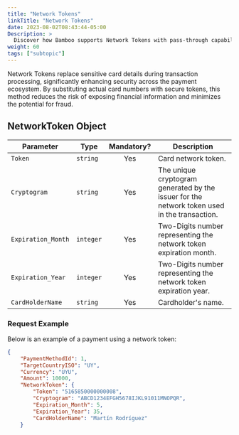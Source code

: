 ```yaml
---
title: "Network Tokens"
linkTitle: "Network Tokens"
date: 2023-08-02T08:43:44-05:00
Description: >
  Discover how Bamboo supports Network Tokens with pass-through capabilities to enhance digital payment security and reduce fraud by replacing sensitive card data with secure tokens.
weight: 60
tags: ["subtopic"]
---
```


Network Tokens replace sensitive card details during transaction processing, significantly enhancing security across the payment ecosystem. By substituting actual card numbers with secure tokens, this method reduces the risk of exposing financial information and minimizes the potential for fraud.


## NetworkToken Object

| Parameter | Type | Mandatory? | Description |
|-----------|------|:----------:|-------------|
| `Token` | `string` | Yes | Card network token. |
| `Cryptogram` | `string` | Yes | The unique cryptogram generated by the issuer for the network token used in the transaction. |
| `Expiration_Month` | `integer` | Yes | Two-Digits number representing the network token expiration month. |
| `Expiration_Year` | `integer` | Yes | Two-Digits number representing the network token expiration year.  |
| `CardHolderName` | `string` | Yes | Cardholder's name. |

### Request Example
Below is an example of a payment using a network token:
```json
{
    "PaymentMethodId": 1,
    "TargetCountryISO": "UY",
    "Currency": "UYU",
    "Amount": 10000,
    "NetworkToken": {
        "Token": "5165850000000008",
        "Cryptogram": "ABCD1234EFGH5678IJKL91011MNOPQR",
        "Expiration_Month": 5,
        "Expiration_Year": 35,
        "CardHolderName": "Martín Rodríguez"
    }
```
